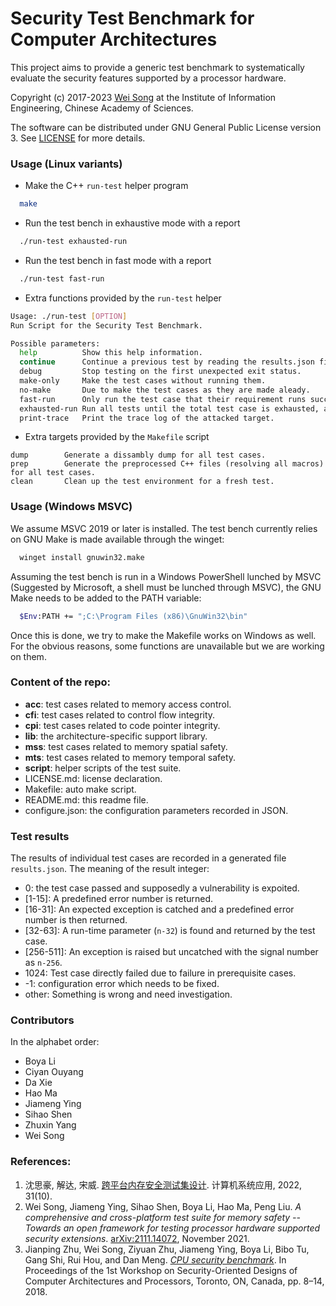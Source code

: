 Security Test Benchmark for Computer Architectures
========================

This project aims to provide a generic test benchmark to
systematically evaluate the security features
supported by a processor hardware.

Copyright (c) 2017-2023 [Wei Song](mailto:wsong83@gmail.com) at
the Institute of Information Engineering,
Chinese Academy of Sciences.

The software can be distributed under GNU General Public License version 3.
See [LICENSE](LICENSE.md) for more details.

### Usage (Linux variants)

* Make the C++ `run-test` helper program

~~~bash
  make
~~~

* Run the test bench in exhaustive mode with a report

~~~bash
  ./run-test exhausted-run
~~~

* Run the test bench in fast mode with a report

~~~bash
  ./run-test fast-run
~~~

* Extra functions provided by the `run-test` helper

~~~bash
Usage: ./run-test [OPTION]
Run Script for the Security Test Benchmark.

Possible parameters:
  help          Show this help information.
  continue      Continue a previous test by reading the results.json file first.
  debug         Stop testing on the first unexpected exit status.
  make-only     Make the test cases without running them.
  no-make       Due to make the test cases as they are made aleady.
  fast-run      Only run the test case that their requirement runs successfully, and then generate a report.
  exhausted-run Run all tests until the total test case is exhausted, and then generate a report.
  print-trace   Print the trace log of the attacked target.
~~~

* Extra targets provided by the `Makefile` script

~~~text
dump        Generate a dissambly dump for all test cases.
prep        Generate the preprocessed C++ files (resolving all macros) for all test cases.
clean       Clean up the test environment for a fresh test.
~~~

### Usage (Windows MSVC)

We assume MSVC 2019 or later is installed.
The test bench currently relies on GNU Make is made available through the winget:

~~~bash
  winget install gnuwin32.make
~~~

Assuming the test bench is run in a Windows PowerShell lunched by MSVC
(Suggested by Microsoft, a shell must be lunched through MSVC),
the GNU Make needs to be added to the PATH variable:

~~~bash
  $Env:PATH += ";C:\Program Files (x86)\GnuWin32\bin"
~~~

Once this is done, we try to make the Makefile works on Windows as well.
For the obvious reasons, some functions are unavailable but we are working on them.


### Content of the repo:
- **acc**: test cases related to memory access control.
- **cfi**: test cases related to control flow integrity.
- **cpi**: test cases related to code pointer integrity.
- **lib**: the architecture-specific support library.
- **mss**: test cases related to memory spatial safety.
- **mts**: test cases related to memory temporal safety.
- **script**: helper scripts of the test suite.
- LICENSE.md: license declaration.
- Makefile: auto make script.
- README.md: this readme file.
- configure.json: the configuration parameters recorded in JSON.

### Test results

The results of individual test cases are recorded in a generated file `results.json`.
The meaning of the result integer:

* 0: the test case passed and supposedly a vulnerability is expoited.
* [1-15]: A predefined error number is returned.
* [16-31]: An expected exception is catched and a predefined error number is then returned.
* [32-63]: A run-time parameter (`n-32`) is found and returned by the test case.
* [256-511]: An exception is raised but uncatched with the signal number as `n-256`.
* 1024: Test case directly failed due to failure in prerequisite cases.
* -1: configuration error which needs to be fixed.
* other: Something is wrong and need investigation.

### Contributors

In the alphabet order:

- Boya Li
- Ciyan Ouyang
- Da Xie
- Hao Ma
- Jiameng Ying
- Sihao Shen
- Zhuxin Yang
- Wei Song

### References:

1. 沈思豪, 解达, 宋威. [跨平台内存安全测试集设计](http://dx.doi.org/10.15888/j.cnki.csa.008840). 计算机系统应用, 2022, 31(10).
1. Wei Song, Jiameng Ying, Sihao Shen, Boya Li, Hao Ma, Peng Liu.
   _A comprehensive and cross-platform test suite for memory safety -- Towards an open framework for testing processor hardware supported security extensions_.
   [arXiv:2111.14072](https://arxiv.org/abs/2111.14072), November 2021.
1. Jianping Zhu, Wei Song, Ziyuan Zhu, Jiameng Ying, Boya Li, Bibo Tu, Gang Shi, Rui Hou, and Dan Meng.
   _[CPU security benchmark](https://wsong83.github.io/publication/comparch/secarch2018.pdf)_.
   In Proceedings of the 1st Workshop on Security-Oriented Designs of Computer Architectures and Processors,
   Toronto, ON, Canada, pp. 8–14, 2018.
